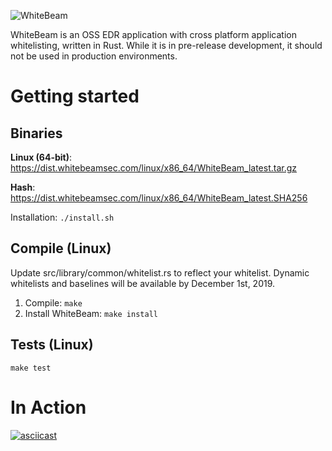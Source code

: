 ![WhiteBeam](https://gist.githubusercontent.com/noproto/ea7d62cd578afdd1bac2e96078c0e6b2/raw/cf895a5fef1f2295671653ece9155f4e1f0478e4/WhiteBeam.svg?sanitize=true)

WhiteBeam is an OSS EDR application with cross platform application whitelisting, written in Rust. While it is in pre-release development, it should not be used in production environments.

# Getting started

## Binaries
**Linux (64-bit)**: https://dist.whitebeamsec.com/linux/x86_64/WhiteBeam_latest.tar.gz

**Hash**: https://dist.whitebeamsec.com/linux/x86_64/WhiteBeam_latest.SHA256

Installation: `./install.sh`

## Compile (Linux)
Update src/library/common/whitelist.rs to reflect your whitelist. Dynamic whitelists and baselines will be available by December 1st, 2019.

1. Compile:
`make`
2. Install WhiteBeam:
`make install`

## Tests (Linux)
`make test`

# In Action

[![asciicast](https://asciinema.org/a/269329.svg)](https://asciinema.org/a/269329)
